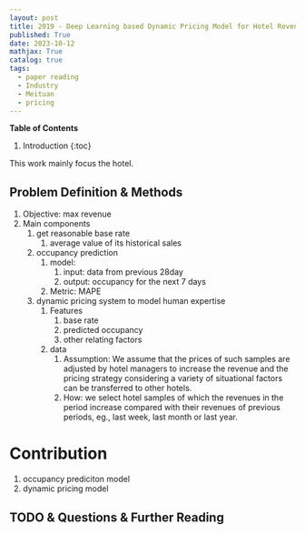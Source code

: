 ```yaml
---
layout: post
title: 2019 - Deep Learning based Dynamic Pricing Model for Hotel Revenue Management
published: True
date: 2023-10-12
mathjax: True
catalog: true
tags:
  - paper reading
  - Industry
  - Meituan
  - pricing
---
```


**Table of Contents**
1. Introduction
{:toc}

This work mainly focus the hotel.
		
## Problem Definition & Methods        

1. Objective: max revenue 
2. Main components
   1. get reasonable base rate
      1.  average value of its historical sales
   2. occupancy prediction
      1. model:
         1. input: data from previous 28day
         2. output: occupancy for the next 7 days
      2. Metric: MAPE
   3. dynamic pricing system to model human expertise
      1. Features
         1. base rate 
         2. predicted occupancy 
         3. other relating factors
      2. data 
         1. Assumption: We assume that the prices
of such samples are adjusted by hotel managers to increase
the revenue and the pricing strategy considering a variety of
situational factors can be transferred to other hotels.
         2. How: we select hotel samples of which the revenues in the period increase
compared with their revenues of previous periods, eg., last
week, last month or last year. 


# Contribution


1. occupancy prediciton model
2. dynamic pricing model



## TODO & Questions & Further Reading
